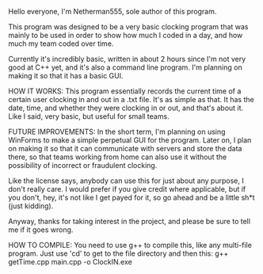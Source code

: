 Hello everyone, I'm Netherman555, sole author of this program.

This program was designed to be a very basic clocking program that was mainly to be used in order to show how much I coded in a day, and
how much my team coded over time.

Currently it's incredibly basic, written in about 2 hours since I'm not very good at C++ yet, and it's also a command line program.  I'm
planning on making it so that it has a basic GUI.

HOW IT WORKS:
This program essentially records the current time of a certain user clocking in and out in a .txt file.  It's as simple as that.  It has 
the date, time, and whether they were clocking in or out, and that's about it.  Like I said, very basic, but useful for small teams.

FUTURE IMPROVEMENTS:
In the short term, I'm planning on using WinForms to make a simple perpetual GUI for the program.  Later on, I plan on making it so that it
can communicate with servers and store the data there, so that teams working from home can also use it without the possibility of incorrect
or fraudulent clocking.

Like the license says, anybody can use this for just about any purpose, I don't really care.  I would prefer if you give credit where
applicable, but if you don't, hey, it's not like I get payed for it, so go ahead and be a little sh*t (just kidding).

Anyway, thanks for taking interest in the project, and please be sure to tell me if it goes wrong.

HOW TO COMPILE:
You need to use g++ to compile this, like any multi-file program.  Just use 'cd' to get to the file directory and then this:
g++ getTime.cpp main.cpp -o ClockIN.exe
